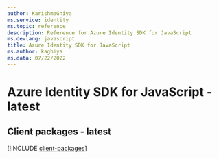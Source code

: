 ```yaml
---
author: KarishmaGhiya
ms.service: identity
ms.topic: reference
description: Reference for Azure Identity SDK for JavaScript
ms.devlang: javascript
title: Azure Identity SDK for JavaScript
ms.author: kaghiya
ms.data: 07/22/2022
---
```

# Azure Identity SDK for JavaScript - latest

## Client packages - latest
[!INCLUDE [client-packages](identity-client-index.md)]